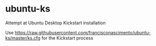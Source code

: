 # ubuntu-ks
Attempt at Ubuntu Desktop Kickstart installation

Use https://raw.githubusercontent.com/francisconascimento/ubuntu-ks/master/ks.cfg for the Kickstart process
